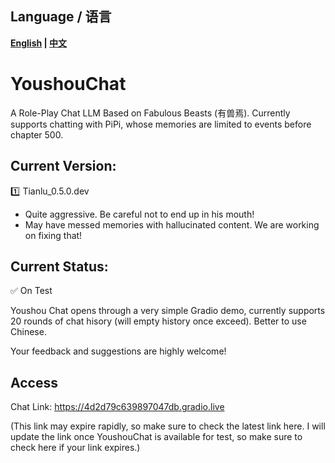 ## Language / 语言
**[English](README.md) | [中文](README_ZH.md)**


# YoushouChat
A Role-Play Chat LLM Based on Fabulous Beasts (有兽焉). Currently supports chatting with PiPi, whose memories are limited to events before chapter 500.
## Current Version:
:one: Tianlu_0.5.0.dev
  - Quite aggressive. Be careful not to end up in his mouth!
  - May have messed memories with hallucinated content. We are working on fixing that!

## Current Status: 
:white_check_mark: On Test

<!-- :no_entry: Service Down, Under Maintainance -->

Youshou Chat opens through a very simple Gradio demo, currently supports 20 rounds of chat hisory (will empty history once exceed). Better to use Chinese.

Your feedback and suggestions are highly welcome!
## Access
Chat Link: https://4d2d79c639897047db.gradio.live   

(This link may expire rapidly, so make sure to check the latest link here. I will update the link once YoushouChat is available for test, so make sure to check here if your link expires.)

